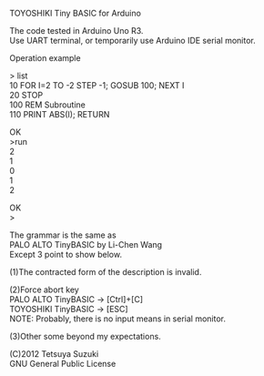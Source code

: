 ﻿TOYOSHIKI Tiny BASIC for ArduinoThe code tested in Arduino Uno R3.<br>Use UART terminal, or temporarily use Arduino IDE serial monitor.Operation example&gt; list<br>10 FOR I=2 TO -2 STEP -1; GOSUB 100; NEXT I<br>20 STOP<br>100 REM Subroutine<br>110 PRINT ABS(I); RETURNOK<br>&gt;run<br>2<br>1<br>0<br>1<br>2OK<br>&gt;The grammar is the same as<br>PALO ALTO TinyBASIC by Li-Chen Wang<br>Except 3 point to show below.(1)The contracted form of the description is invalid.(2)Force abort key<br>PALO ALTO TinyBASIC -> [Ctrl]+[C]<br>TOYOSHIKI TinyBASIC -> [ESC]<br>NOTE: Probably, there is no input means in serial monitor.(3)Other some beyond my expectations.(C)2012 Tetsuya Suzuki<br>GNU General Public License